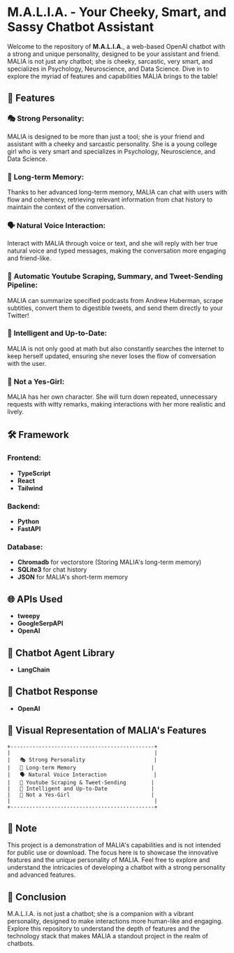 # M.A.L.I.A. - Your Cheeky, Smart, and Sassy Chatbot Assistant

Welcome to the repository of **M.A.L.I.A.**, a web-based OpenAI chatbot with a strong and unique personality, designed to be your assistant and friend. MALIA is not just any chatbot; she is cheeky, sarcastic, very smart, and specializes in Psychology, Neuroscience, and Data Science. Dive in to explore the myriad of features and capabilities MALIA brings to the table!

## 🌟 Features

### 🎭 **Strong Personality:**
MALIA is designed to be more than just a tool; she is your friend and assistant with a cheeky and sarcastic personality. She is a young college girl who is very smart and specializes in Psychology, Neuroscience, and Data Science.

### 🧠 **Long-term Memory:**
Thanks to her advanced long-term memory, MALIA can chat with users with flow and coherency, retrieving relevant information from chat history to maintain the context of the conversation.

### 🗣️ **Natural Voice Interaction:**
Interact with MALIA through voice or text, and she will reply with her true natural voice and typed messages, making the conversation more engaging and friend-like.

### 🎥 **Automatic Youtube Scraping, Summary, and Tweet-Sending Pipeline:**
MALIA can summarize specified podcasts from Andrew Huberman, scrape subtitles, convert them to digestible tweets, and send them directly to your Twitter!

### 🧮 **Intelligent and Up-to-Date:**
MALIA is not only good at math but also constantly searches the internet to keep herself updated, ensuring she never loses the flow of conversation with the user.

### 💁 **Not a Yes-Girl:**
MALIA has her own character. She will turn down repeated, unnecessary requests with witty remarks, making interactions with her more realistic and lively.

## 🛠️ Framework

### Frontend:
- **TypeScript**
- **React**
- **Tailwind**

### Backend:
- **Python**
- **FastAPI**

### Database:
- **Chromadb** for vectorstore (Storing MALIA's long-term memory)
- **SQLite3** for chat history
- **JSON** for MALIA's short-term memory

## 🌐 APIs Used
- **tweepy**
- **GoogleSerpAPI**
- **OpenAI**

## 🤖 Chatbot Agent Library
- **LangChain**

## 📜 Chatbot Response
- **OpenAI**

## 🌈 Visual Representation of MALIA's Features
```
+----------------------------------------------+
|                                              |
|   🎭 Strong Personality                      |
|   🧠 Long-term Memory                        |
|   🗣️ Natural Voice Interaction               |
|   🎥 Youtube Scraping & Tweet-Sending        |
|   🧮 Intelligent and Up-to-Date              |
|   💁 Not a Yes-Girl                          |
|                                              |
+----------------------------------------------+
```

## 📌 Note
This project is a demonstration of MALIA's capabilities and is not intended for public use or download. The focus here is to showcase the innovative features and the unique personality of MALIA. Feel free to explore and understand the intricacies of developing a chatbot with a strong personality and advanced features.

## 🌟 Conclusion
M.A.L.I.A. is not just a chatbot; she is a companion with a vibrant personality, designed to make interactions more human-like and engaging. Explore this repository to understand the depth of features and the technology stack that makes MALIA a standout project in the realm of chatbots.
